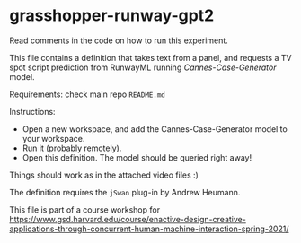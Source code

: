 # grasshopper-runway-gpt2

Read comments in the code on how to run this experiment. 

This file contains a definition that takes text from a panel, and requests a TV spot script prediction from RunwayML running _Cannes-Case-Generator_ model. 

Requirements: check main repo `README.md`

Instructions:
- Open a new workspace, and add the Cannes-Case-Generator model to your workspace. 
- Run it (probably remotely).
- Open this definition. The model should be queried right away!

Things should work as in the attached video files :)

The definition requires the `jSwan` plug-in by Andrew Heumann. 

This file is part of a course workshop for https://www.gsd.harvard.edu/course/enactive-design-creative-applications-through-concurrent-human-machine-interaction-spring-2021/